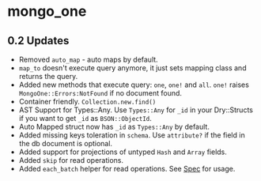 # mongo_one

## 0.2 Updates 
- Removed `auto_map` - auto maps by default.
- `map_to` doesn't execute query anymore, it just sets mapping class and returns the query.
- Added new methods that execute query: `one`, `one!` and `all`. `one!` raises `MongoOne::Errors:NotFound` if no document found.
- Container friendly. `Collection.new.find()`
- AST Support for Types::Any. Use `Types::Any` for `_id` in your Dry::Structs if you want to get `_id` as `BSON::ObjectId`. 
- Auto Mapped struct now has `_id` as `Types::Any` by default.
- Added missing keys toleration in `schema`. Use `attribute?` if the field in the db document is optional.
- Added support for projections of untyped `Hash` and `Array` fields.
- Added `skip` for read operations.
- Added `each_batch` helper for read operations. See [Spec](./spec/mongo_one/query_builder_spec.rb) for usage.